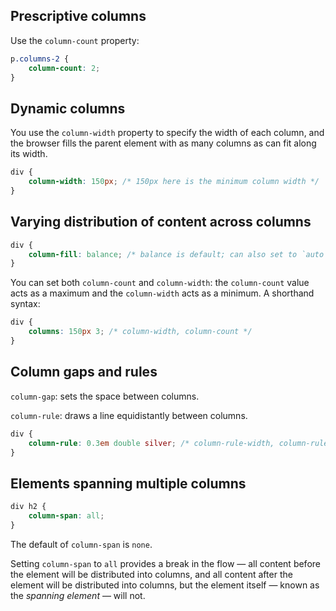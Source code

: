 ## Prescriptive columns

Use the `column-count` property:

```css
p.columns-2 {
	column-count: 2;
}
```

## Dynamic columns

You use the `column-width` property to specify the width of each column, and the browser fills the parent element with as many columns as can fit along its width.

```css
div {
	column-width: 150px; /* 150px here is the minimum column width */
}
```

## Varying distribution of content across columns

```css
div {
	column-fill: balance; /* balance is default; can also set to `auto`, which fills columns sequentially when the parent element has a fixed height. */
}
```

You can set both `column-count` and `column-width`: the `column-count` value acts as a maximum and the `column-width` acts as a minimum. A shorthand syntax:

```css
div {
	columns: 150px 3; /* column-width, column-count */
}
```

## Column gaps and rules

`column-gap`: sets the space between columns.

`column-rule`: draws a line equidistantly between columns.

```css
div {
	column-rule: 0.3em double silver; /* column-rule-width, column-rule-style, column-rule-color */
}
```

## Elements spanning multiple columns

```css
div h2 {
	column-span: all; 
}
```

The default of `column-span` is `none`. 

Setting `column-span` to `all` provides a break in the flow — all content before the element will be distributed into columns, and all content after the element will be distributed into columns, but the element itself — known as the *spanning element* — will not.
